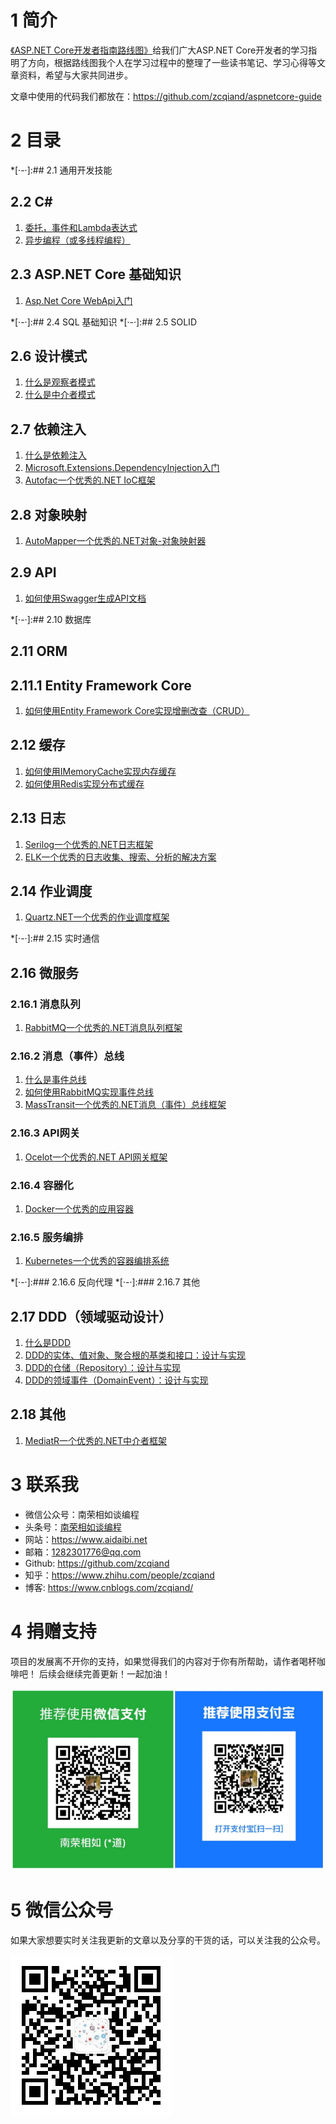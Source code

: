 # 1 简介
 [《ASP.NET Core开发者指南路线图》](https://github.com/MoienTajik/AspNetCore-Developer-Roadmap/blob/master/ReadMe.zh-Hans.md)给我们广大ASP.NET Core开发者的学习指明了方向，根据路线图我个人在学习过程中的整理了一些读书笔记、学习心得等文章资料，希望与大家共同进步。

文章中使用的代码我们都放在：https://github.com/zcqiand/aspnetcore-guide

# 2 目录
*[·-·]:## 2.1 通用开发技能
## 2.2 C#
1. [委托，事件和Lambda表达式](https://www.cnblogs.com/zcqiand/p/13656161.html)
2. [异步编程（或多线程编程）](https://www.cnblogs.com/zcqiand/p/13650062.html)

## 2.3 ASP.NET Core 基础知识
1. [Asp.Net Core WebApi入门](https://www.cnblogs.com/zcqiand/p/14258066.html)

*[·-·]:## 2.4 SQL 基础知识
*[·-·]:## 2.5 SOLID
## 2.6 设计模式
1. [什么是观察者模式](https://www.cnblogs.com/zcqiand/p/14257614.html)
2. [什么是中介者模式](https://www.cnblogs.com/zcqiand/p/14257644.html)

## 2.7 依赖注入
1. [什么是依赖注入](https://www.cnblogs.com/zcqiand/p/14257641.html)
2. [Microsoft.Extensions.DependencyInjection入门](https://www.cnblogs.com/zcqiand/p/14257661.html)
3. [Autofac一个优秀的.NET IoC框架](https://www.cnblogs.com/zcqiand/p/14257650.html)

## 2.8 对象映射
1. [AutoMapper一个优秀的.NET对象-对象映射器](https://www.cnblogs.com/zcqiand/p/14278785.html)

## 2.9 API
1. [如何使用Swagger生成API文档](https://www.cnblogs.com/zcqiand/p/14258075.html)

*[·-·]:## 2.10 数据库
## 2.11 ORM
## 2.11.1 Entity Framework Core
1. [如何使用Entity Framework Core实现增删改查（CRUD）](https://www.cnblogs.com/zcqiand/p/14258059.html)

## 2.12 缓存
1. [如何使用IMemoryCache实现内存缓存](https://www.cnblogs.com/zcqiand/p/14257594.html)
2. [如何使用Redis实现分布式缓存](https://www.cnblogs.com/zcqiand/p/14257582.html)

## 2.13 日志
1. [Serilog一个优秀的.NET日志框架](https://www.cnblogs.com/zcqiand/p/14257598.html)
2. [ELK一个优秀的日志收集、搜索、分析的解决方案](https://www.cnblogs.com/zcqiand/p/14315402.html)

## 2.14 作业调度
1. [Quartz.NET一个优秀的作业调度框架](https://www.cnblogs.com/zcqiand/p/14315410.html)

*[·-·]:## 2.15 实时通信
## 2.16 微服务
### 2.16.1 消息队列
1. [RabbitMQ一个优秀的.NET消息队列框架](https://www.cnblogs.com/zcqiand/p/14257673.html)

### 2.16.2 消息（事件）总线
1. [什么是事件总线](https://www.cnblogs.com/zcqiand/p/14257623.html)
2. [如何使用RabbitMQ实现事件总线](https://www.cnblogs.com/zcqiand/p/14257607.html)
3. [MassTransit一个优秀的.NET消息（事件）总线框架](https://www.cnblogs.com/zcqiand/p/14257654.html)

### 2.16.3 API网关
1. [Ocelot一个优秀的.NET API网关框架](https://www.cnblogs.com/zcqiand/p/14278804.html)

### 2.16.4 容器化
1. [Docker一个优秀的应用容器](https://www.cnblogs.com/zcqiand/p/14315406.html)

### 2.16.5 服务编排
1. [Kubernetes一个优秀的容器编排系统]()

*[·-·]:### 2.16.6 反向代理
*[·-·]:### 2.16.7 其他


## 2.17 DDD（领域驱动设计）
1. [什么是DDD](https://www.cnblogs.com/zcqiand/p/13686640.html)
1. [DDD的实体、值对象、聚合根的基类和接口：设计与实现](https://www.cnblogs.com/zcqiand/p/13686640.html)
1. [DDD的仓储（Repository）：设计与实现](https://www.cnblogs.com/zcqiand/p/13686640.html)
1. [DDD的领域事件（DomainEvent）：设计与实现](https://www.cnblogs.com/zcqiand/p/13686640.html)

## 2.18 其他
1. [MediatR一个优秀的.NET中介者框架](https://www.cnblogs.com/zcqiand/p/14257683.html)

# 3 联系我
* 微信公众号：南荣相如谈编程
* 头条号：[南荣相如谈编程](http://www.toutiao.com/c/user/102425115737/)
* 网站：https://www.aidaibi.net
* 邮箱：1282301776@qq.com
* Github: https://github.com/zcqiand
* 知乎：https://www.zhihu.com/people/zcqiand
* 博客: https://www.cnblogs.com/zcqiand/

# 4 捐赠支持
项目的发展离不开你的支持，如果觉得我们的内容对于你有所帮助，请作者喝杯咖啡吧！ 后续会继续完善更新！一起加油！

![](./assets/aspnetcore-guide/img/zhifu.png)

# 5 微信公众号
如果大家想要实时关注我更新的文章以及分享的干货的话，可以关注我的公众号。

![](./assets/aspnetcore-guide/img/weixin.jpg)